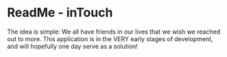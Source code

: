 # ReadMe - inTouch

The idea is simple: We all have friends in our lives that we wish we reached out to more. This application is in the VERY early stages of development, and will hopefully one day serve as a solution!

